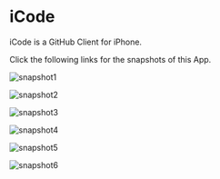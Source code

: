 iCode
=======

iCode is a GitHub Client for iPhone.

Click the following links for the snapshots of this App.

![snapshot1](https://www.dropbox.com/s/7oyqtx90349cfiz/2013-01-16%2014.45.02.png)

![snapshot2](https://www.dropbox.com/s/dzaa8drcv5ca2yd/2013-01-16%2014.45.24.png)

![snapshot3](https://www.dropbox.com/s/0irj735fejwoasd/2013-01-16%2014.45.36.png)

![snapshot4](https://www.dropbox.com/s/15d5nw1sleqm7vm/2013-01-16%2014.45.44.png)

![snapshot5](https://www.dropbox.com/s/tjvb7a8b8o56r2m/2013-01-16%2014.45.52.png)

![snapshot6](https://www.dropbox.com/s/botmc1djazudl92/2013-01-16%2014.46.33.png)
